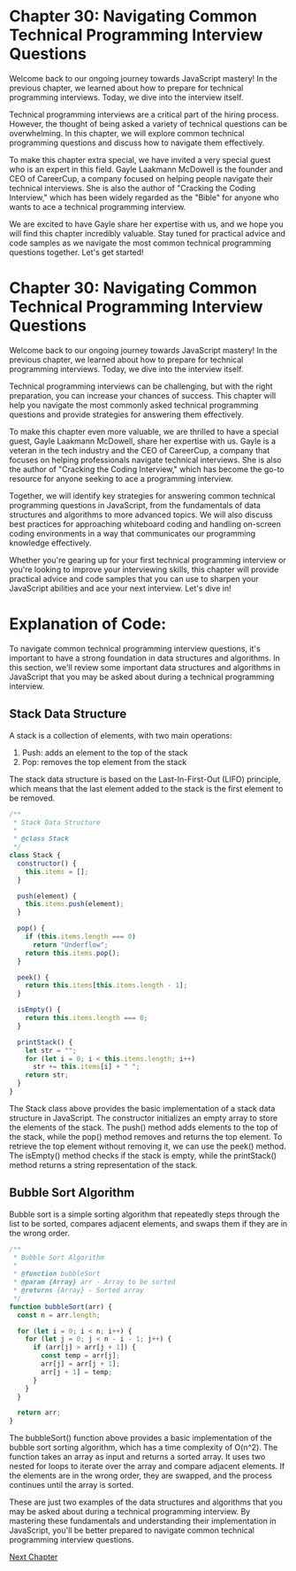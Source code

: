 # Chapter 30: Navigating Common Technical Programming Interview Questions

Welcome back to our ongoing journey towards JavaScript mastery! In the previous chapter, we learned about how to prepare for technical programming interviews. Today, we dive into the interview itself.

Technical programming interviews are a critical part of the hiring process. However, the thought of being asked a variety of technical questions can be overwhelming. In this chapter, we will explore common technical programming questions and discuss how to navigate them effectively.

To make this chapter extra special, we have invited a very special guest who is an expert in this field. Gayle Laakmann McDowell is the founder and CEO of CareerCup, a company focused on helping people navigate their technical interviews. She is also the author of "Cracking the Coding Interview," which has been widely regarded as the "Bible" for anyone who wants to ace a technical programming interview.

We are excited to have Gayle share her expertise with us, and we hope you will find this chapter incredibly valuable. Stay tuned for practical advice and code samples as we navigate the most common technical programming questions together. Let's get started!
# Chapter 30: Navigating Common Technical Programming Interview Questions

Welcome back to our ongoing journey towards JavaScript mastery! In the previous chapter, we learned about how to prepare for technical programming interviews. Today, we dive into the interview itself.

Technical programming interviews can be challenging, but with the right preparation, you can increase your chances of success. This chapter will help you navigate the most commonly asked technical programming questions and provide strategies for answering them effectively.

To make this chapter even more valuable, we are thrilled to have a special guest, Gayle Laakmann McDowell, share her expertise with us. Gayle is a veteran in the tech industry and the CEO of CareerCup, a company that focuses on helping professionals navigate technical interviews. She is also the author of "Cracking the Coding Interview," which has become the go-to resource for anyone seeking to ace a programming interview.

Together, we will identify key strategies for answering common technical programming questions in JavaScript, from the fundamentals of data structures and algorithms to more advanced topics. We will also discuss best practices for approaching whiteboard coding and handling on-screen coding environments in a way that communicates our programming knowledge effectively.

Whether you're gearing up for your first technical programming interview or you're looking to improve your interviewing skills, this chapter will provide practical advice and code samples that you can use to sharpen your JavaScript abilities and ace your next interview. Let's dive in!
# Explanation of Code: 

To navigate common technical programming interview questions, it's important to have a strong foundation in data structures and algorithms. In this section, we'll review some important data structures and algorithms in JavaScript that you may be asked about during a technical programming interview.

## Stack Data Structure

A stack is a collection of elements, with two main operations: 

1. Push: adds an element to the top of the stack 
2. Pop: removes the top element from the stack 

The stack data structure is based on the Last-In-First-Out (LIFO) principle, which means that the last element added to the stack is the first element to be removed.

```javascript
/**
 * Stack Data Structure
 *
 * @class Stack
 */
class Stack {
  constructor() {
    this.items = [];
  }

  push(element) {
    this.items.push(element);
  }

  pop() {
    if (this.items.length === 0)
      return "Underflow";
    return this.items.pop();
  }

  peek() {
    return this.items[this.items.length - 1];
  }

  isEmpty() {
    return this.items.length === 0;
  }

  printStack() {
    let str = "";
    for (let i = 0; i < this.items.length; i++)
      str += this.items[i] + " ";
    return str;
  }
}
```

The Stack class above provides the basic implementation of a stack data structure in JavaScript. The constructor initializes an empty array to store the elements of the stack. The push() method adds elements to the top of the stack, while the pop() method removes and returns the top element. To retrieve the top element without removing it, we can use the peek() method. The isEmpty() method checks if the stack is empty, while the printStack() method returns a string representation of the stack.

## Bubble Sort Algorithm

Bubble sort is a simple sorting algorithm that repeatedly steps through the list to be sorted, compares adjacent elements, and swaps them if they are in the wrong order.

```javascript
/**
 * Bubble Sort Algorithm
 *
 * @function bubbleSort
 * @param {Array} arr - Array to be sorted
 * @returns {Array} - Sorted array
 */
function bubbleSort(arr) {
  const n = arr.length;

  for (let i = 0; i < n; i++) {
    for (let j = 0; j < n - i - 1; j++) {
      if (arr[j] > arr[j + 1]) {
        const temp = arr[j];
        arr[j] = arr[j + 1];
        arr[j + 1] = temp;
      }
    }
  }

  return arr;
}
```

The bubbleSort() function above provides a basic implementation of the bubble sort sorting algorithm, which has a time complexity of O(n^2). The function takes an array as input and returns a sorted array. It uses two nested for loops to iterate over the array and compare adjacent elements. If the elements are in the wrong order, they are swapped, and the process continues until the array is sorted.

These are just two examples of the data structures and algorithms that you may be asked about during a technical programming interview. By mastering these fundamentals and understanding their implementation in JavaScript, you'll be better prepared to navigate common technical programming interview questions.


[Next Chapter](31_Chapter31.md)